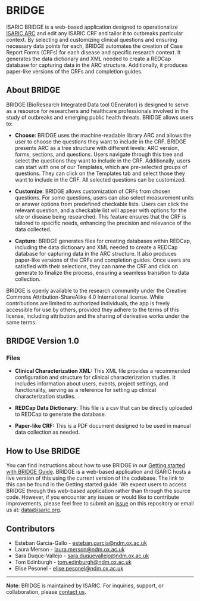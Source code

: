 # BRIDGE
ISARIC BRIDGE is a web-based application designed to operationalize [ISARIC ARC](https://github.com/ISARICResearch/ARC) and edit any ISARIC CRF and tailor it to outbreaks particular context. By selecting and customizing clinical questions and ensuring necessary data points for each, BRIDGE automates the creation of Case Report Forms (CRFs) for each disease and specific research context. It generates the data dictionary and XML needed to create a REDCap database for capturing data in the ARC structure. Additionally, it produces paper-like versions of the CRFs and completion guides.

## About BRIDGE

BRIDGE (BioResearch Integrated Data tool GEnerator) is designed to serve as a resource for researchers and healthcare professionals involved in the study of outbreaks and emerging public health threats. BRIDGE allows users to:

- **Choose**: BRIDGE uses the machine-readable library ARC and allows the user to choose the questions they want to include in the CRF. BRIDGE presents ARC as a tree structure with different levels: ARC version, forms, sections, and questions. Users navigate through this tree and select the questions they want to include in the CRF. Additionally, users can start with one of our Templates, which are pre-selected groups of questions. They can click on the Templates tab and select those they want to include in the CRF. All selected questions can be customized.

- **Customize**: BRIDGE allows customization of CRFs from chosen questions. For some questions, users can also select measurement units or answer options from predefined checkable lists. Users can click the relevant question, and a checkable list will appear with options for the site or disease being researched. This feature ensures that the CRF is tailored to specific needs, enhancing the precision and relevance of the data collected.

- **Capture**: BRIDGE generates files for creating databases within REDCap, including the data dictionary and XML needed to create a REDCap database for capturing data in the ARC structure. It also produces paper-like versions of the CRFs and completion guides. Once users are satisfied with their selections, they can name the CRF and click on generate to finalize the process, ensuring a seamless transition to data collection.

BRIDGE is openly available to the research community under the Creative Commons Attribution-ShareAlike 4.0 International license. While contributions are limited to authorized individuals, the app is freely accessible for use by others, provided they adhere to the terms of this license, including attribution and the sharing of derivative works under the same terms.

## BRIDGE Version 1.0

### Files

   - **Clinical Characterization XML:** This XML file provides a recommended configuration and structure for clinical characterization studies. It includes information about users, events, project settings, and functionality, serving as a reference for setting up clinical characterization studies.

   - **REDCap Data Dictionary:** This file is a csv that can be directly uploaded to REDCap to generate the database.

  - **Paper-like CRF:** This is a PDF document designed to be used in manual data collection as needed.

## How to Use BRIDGE

You can find instructions about how to use BRIDGE in our [Getting started with BRIDGE Guide](https://isaricresearch.github.io/Training/bridge_starting.html). BRIDGE is a web-based application and ISARIC hosts a live version of this using the current version of the codebase. The link to this can be found in the Getting started guide. We expect users to access BRIDGE through this web-based application rather than through the source code. However, if you encounter any issues or would like to contribute improvements, please feel free to submit an [issue](https://github.com/ISARICResearch/BRIDGE/issues) on this repository or email us at: [data@isaric.org](mailto:data@isaric.org).

## Contributors

- Esteban Garcia-Gallo - [esteban.garcia@ndm.ox.ac.uk](mailto:esteban.garcia@ndm.ox.ac.uk)
- Laura Merson - [laura.merson@ndm.ox.ac.uk](mailto:laura.merson@ndm.ox.ac.uk)
- Sara Duque-Vallejo - [sara.duquevallejo@ndm.ox.ac.uk](mailto:sara.duquevallejo@ndm.ox.ac.uk)
- Tom Edinburgh - [tom.edinburgh@ndm.ox.ac.uk](mailto:tom.edinburgh@ndm.ox.ac.uk)
- Elise Pesonel - [elise.pesonel@ndm.ox.ac.uk](mailto:elise.pesonel@ndm.ox.ac.uk)


---

**Note**: BRIDGE is maintained by ISARIC. For inquiries, support, or collaboration, please [contact us](mailto:data@isaric.org).
